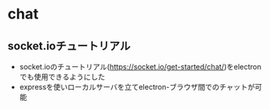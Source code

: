 # chat
## socket.ioチュートリアル
- socket.ioのチュートリアル(https://socket.io/get-started/chat/)をelectronでも使用できるようにした
- expressを使いローカルサーバを立てelectron-ブラウザ間でのチャットが可能
